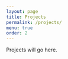 ```yaml
---
layout: page
title: Projects
permalink: /projects/
menu: true
order: 2
---
```

Projects will go here.
